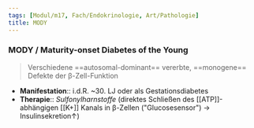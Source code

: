 ```yaml
---
tags: [Modul/m17, Fach/Endokrinologie, Art/Pathologie]
title: MODY
---
```

### MODY / Maturity-onset Diabetes of the Young
> Verschiedene ==autosomal-dominant== vererbte, ==monogene== Defekte der β-Zell-Funktion
- **Manifestation**:: i.d.R. ~30. LJ oder als Gestationsdiabetes
- **Therapie**:: *Sulfonylharnstoffe* (direktes Schließen des [[ATP]]-abhängigen [[K+]] Kanals in β-Zellen ("Glucosesensor") → Insulinsekretion↑)